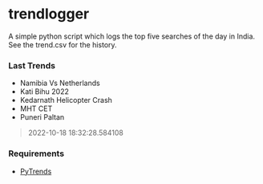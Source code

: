 # trendlogger
A simple python script which logs the top five searches of the day in India.<br>See the trend.csv for the history.<br>

<!-- Last Trends -->
### Last Trends
* Namibia Vs Netherlands
* Kati Bihu 2022
* Kedarnath Helicopter Crash
* MHT CET
* Puneri Paltan
> 2022-10-18 18:32:28.584108

<!-- Requirements -->
### Requirements
* [PyTrends](https://github.com/dreyco676/pytrends)
